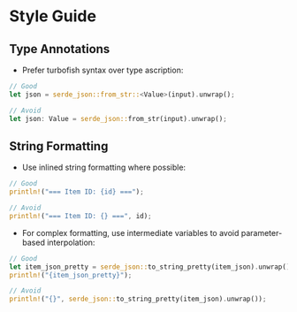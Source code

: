 # Style Guide

## Type Annotations
* Prefer turbofish syntax over type ascription:
```rust
// Good
let json = serde_json::from_str::<Value>(input).unwrap();

// Avoid
let json: Value = serde_json::from_str(input).unwrap();
```

## String Formatting
* Use inlined string formatting where possible:
```rust
// Good
println!("=== Item ID: {id} ===");

// Avoid
println!("=== Item ID: {} ===", id);
```

* For complex formatting, use intermediate variables to avoid parameter-based interpolation:
```rust
// Good
let item_json_pretty = serde_json::to_string_pretty(item_json).unwrap();
println!("{item_json_pretty}");

// Avoid
println!("{}", serde_json::to_string_pretty(item_json).unwrap());
```